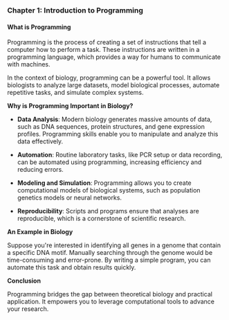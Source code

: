 ### **Chapter 1: Introduction to Programming**

#### **What is Programming**

Programming is the process of creating a set of instructions that tell a computer how to perform a task. These instructions are written in a programming language, which provides a way for humans to communicate with machines.

In the context of biology, programming can be a powerful tool. It allows biologists to analyze large datasets, model biological processes, automate repetitive tasks, and simulate complex systems.

**Why is Programming Important in Biology?**

- **Data Analysis**: Modern biology generates massive amounts of data, such as DNA sequences, protein structures, and gene expression profiles. Programming skills enable you to manipulate and analyze this data effectively.

- **Automation**: Routine laboratory tasks, like PCR setup or data recording, can be automated using programming, increasing efficiency and reducing errors.

- **Modeling and Simulation**: Programming allows you to create computational models of biological systems, such as population genetics models or neural networks.

- **Reproducibility**: Scripts and programs ensure that analyses are reproducible, which is a cornerstone of scientific research.

**An Example in Biology**

Suppose you're interested in identifying all genes in a genome that contain a specific DNA motif. Manually searching through the genome would be time-consuming and error-prone. By writing a simple program, you can automate this task and obtain results quickly.

**Conclusion**

Programming bridges the gap between theoretical biology and practical application. It empowers you to leverage computational tools to advance your research.

